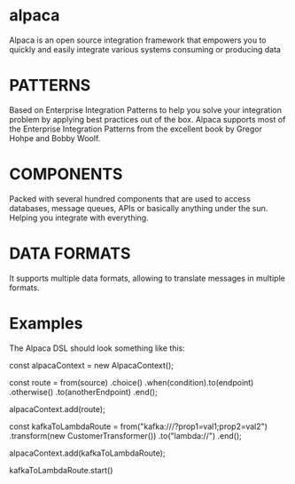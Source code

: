 # alpaca

Alpaca is an open source integration framework that empowers you to quickly and easily integrate various systems consuming or producing data

# PATTERNS

Based on Enterprise Integration Patterns to help you solve your integration problem by applying best practices out of the box. Alpaca supports most of the Enterprise Integration Patterns from the excellent book by Gregor Hohpe and Bobby Woolf.

# COMPONENTS

Packed with several hundred components that are used to access databases, message queues, APIs or basically anything under the sun. Helping you integrate with everything.

# DATA FORMATS

It supports multiple data formats, allowing to translate messages in multiple formats.

# Examples

The Alpaca DSL should look something like this:

const alpacaContext = new AlpacaContext();

const route = from(source)
.choice()
.when(condition).to(endpoint)
.otherwise()
.to(anotherEndpoint)
.end();

alpacaContext.add(route);

const kafkaToLambdaRoute = from("kafka://<host>/<topic>?prop1=val1;prop2=val2")
.transform(new CustomerTransformer())
.to("lambda://<function-name>")
.end();

alpacaContext.add(kafkaToLambdaRoute);

kafkaToLambdaRoute.start()

